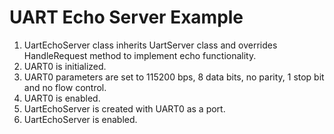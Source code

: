 # UART Echo Server Example

1. UartEchoServer class inherits UartServer class and overrides HandleRequest method to implement echo functionality.
2. UART0 is initialized.
3. UART0 parameters are set to 115200 bps, 8 data bits, no parity, 1 stop bit and no flow control.
4. UART0 is enabled.
5. UartEchoServer is created with UART0 as a port.
6. UartEchoServer is enabled.
